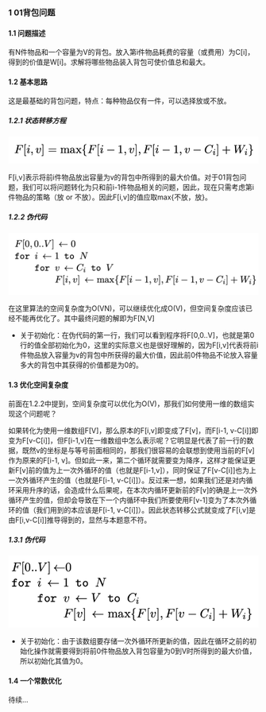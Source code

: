 ### 1 01背包问题

#### 1.1 问题描述

有N件物品和一个容量为V的背包。放入第i件物品耗费的容量（或费用）为C[i]，得到的价值是W[i]。求解将哪些物品装入背包可使价值总和最大。

#### 1.2 基本思路

这是最基础的背包问题，特点：每种物品仅有一件，可以选择放或不放。

##### 1.2.1 状态转移方程

![func](img/func.png)

F[i,v]表示将前i件物品放出容量为v的背包中所得到的最大价值。对于01背包问题，我们可以将问题转化为只和前i-1件物品相关的问题，因此，现在只需考虑第i件物品的策略（放 or 不放）。因此F[i,v]的值应取max{不放，放}。

##### 1.2.2 伪代码

![code](img/code.png)

在这里算法的空间复杂度为O(VN)，可以继续优化成O(V)，但空间复杂度应该已经不能再优化了。其中最终问题的解即为F[N,V]

* 关于初始化：在伪代码的第一行，我们可以看到程序将F[0,0..V]，也就是第0行的值全部初始化为0，这里的实际意义也是很好理解的，因为F[i,v]代表将前i件物品放入容量为v的背包中所获得的最大价值，因此前0件物品不论放入容量多大的背包中其获得的价值都是为0的。

#### 1.3 优化空间复杂度

前面在1.2.2中提到，空间复杂度可以优化为O(V)，那我们如何使用一维的数组实现这个问题呢？

如果转化为使用一维数组F[V]，那么原本的F[i,v]即变成了F[v]，而F[i-1, v-C[i]]即变为F[v-C[i]]，但F[i-1,v]在一维数组中怎么表示呢？它明显是代表了前一行的数据，既然v的坐标是与等号前面相同的，那我们很容易的会联想到使用当前的F[v]作为原来的F[i-1, v]。但如此一来，第二个循环就需要变为降序，这样才能保证更新F[v]前的值为上一次外循环的值（也就是F[i-1,v]），同时保证了F[v-C[i]]也为上一次外循环产生的值（也就是F[i-1, v-C[i]]）。反过来一想，如果我们还是对内循环采用升序的话，会造成什么后果呢，在本次内循环更新前的F[v]的确是上一次外循环产生的值，但却会导致在下一个内循环中我们所要使用F[v-1]变为了本次外循环的值（我们用到的本应该是F[i-1, v-C[i]]）。因此状态转移公式就变成了F[i,v]是由F[i,v-C[i]]推导得到的，显然与本题意不符。

##### 1.3.1 伪代码

![code2](img/code2.png)

* 关于初始化：由于该数组要存储一次外循环所更新的值，因此在循环之前的初始化操作就需要得到将前0件物品放入背包容量为0到V时所得到的最大价值，所以初始化其值为0。

#### 1.4 一个常数优化

待续...


